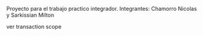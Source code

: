 Proyecto para el trabajo practico integrador.
Integrantes: Chamorro Nicolas y Sarkissian Milton

ver transaction scope
